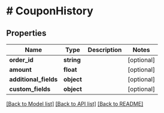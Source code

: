 # # CouponHistory

## Properties

Name | Type | Description | Notes
------------ | ------------- | ------------- | -------------
**order_id** | **string** |  | [optional]
**amount** | **float** |  | [optional]
**additional_fields** | **object** |  | [optional]
**custom_fields** | **object** |  | [optional]

[[Back to Model list]](../../README.md#models) [[Back to API list]](../../README.md#endpoints) [[Back to README]](../../README.md)
